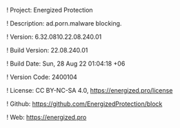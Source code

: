 ! Project: Energized Protection

! Description: ad.porn.malware blocking.

! Version: 6.32.0810.22.08.240.01

! Build Version: 22.08.240.01

! Build Date: Sun, 28 Aug 22 01:04:18 +06

! Version Code: 2400104

! License: CC BY-NC-SA 4.0, https://energized.pro/license

! Github: https://github.com/EnergizedProtection/block

! Web: https://energized.pro
